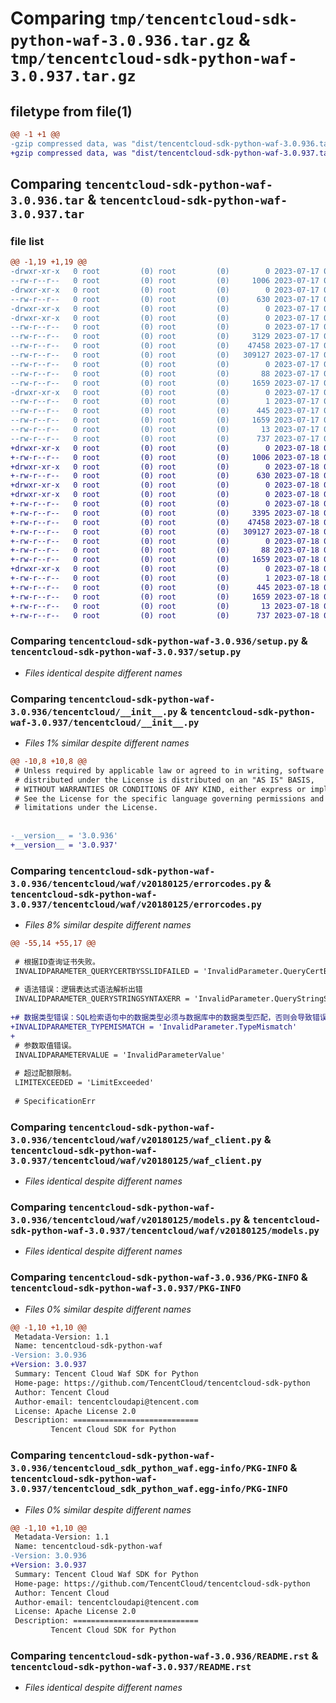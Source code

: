 # Comparing `tmp/tencentcloud-sdk-python-waf-3.0.936.tar.gz` & `tmp/tencentcloud-sdk-python-waf-3.0.937.tar.gz`

## filetype from file(1)

```diff
@@ -1 +1 @@
-gzip compressed data, was "dist/tencentcloud-sdk-python-waf-3.0.936.tar", last modified: Mon Jul 17 00:39:48 2023, max compression
+gzip compressed data, was "dist/tencentcloud-sdk-python-waf-3.0.937.tar", last modified: Tue Jul 18 00:35:25 2023, max compression
```

## Comparing `tencentcloud-sdk-python-waf-3.0.936.tar` & `tencentcloud-sdk-python-waf-3.0.937.tar`

### file list

```diff
@@ -1,19 +1,19 @@
-drwxr-xr-x   0 root         (0) root         (0)        0 2023-07-17 00:39:48.000000 tencentcloud-sdk-python-waf-3.0.936/
--rw-r--r--   0 root         (0) root         (0)     1006 2023-07-17 00:39:48.000000 tencentcloud-sdk-python-waf-3.0.936/setup.py
-drwxr-xr-x   0 root         (0) root         (0)        0 2023-07-17 00:39:48.000000 tencentcloud-sdk-python-waf-3.0.936/tencentcloud/
--rw-r--r--   0 root         (0) root         (0)      630 2023-07-17 00:39:48.000000 tencentcloud-sdk-python-waf-3.0.936/tencentcloud/__init__.py
-drwxr-xr-x   0 root         (0) root         (0)        0 2023-07-17 00:39:48.000000 tencentcloud-sdk-python-waf-3.0.936/tencentcloud/waf/
-drwxr-xr-x   0 root         (0) root         (0)        0 2023-07-17 00:39:48.000000 tencentcloud-sdk-python-waf-3.0.936/tencentcloud/waf/v20180125/
--rw-r--r--   0 root         (0) root         (0)        0 2023-07-17 00:39:48.000000 tencentcloud-sdk-python-waf-3.0.936/tencentcloud/waf/v20180125/__init__.py
--rw-r--r--   0 root         (0) root         (0)     3129 2023-07-17 00:39:48.000000 tencentcloud-sdk-python-waf-3.0.936/tencentcloud/waf/v20180125/errorcodes.py
--rw-r--r--   0 root         (0) root         (0)    47458 2023-07-17 00:39:48.000000 tencentcloud-sdk-python-waf-3.0.936/tencentcloud/waf/v20180125/waf_client.py
--rw-r--r--   0 root         (0) root         (0)   309127 2023-07-17 00:39:48.000000 tencentcloud-sdk-python-waf-3.0.936/tencentcloud/waf/v20180125/models.py
--rw-r--r--   0 root         (0) root         (0)        0 2023-07-17 00:39:48.000000 tencentcloud-sdk-python-waf-3.0.936/tencentcloud/waf/__init__.py
--rw-r--r--   0 root         (0) root         (0)       88 2023-07-17 00:39:48.000000 tencentcloud-sdk-python-waf-3.0.936/setup.cfg
--rw-r--r--   0 root         (0) root         (0)     1659 2023-07-17 00:39:48.000000 tencentcloud-sdk-python-waf-3.0.936/PKG-INFO
-drwxr-xr-x   0 root         (0) root         (0)        0 2023-07-17 00:39:48.000000 tencentcloud-sdk-python-waf-3.0.936/tencentcloud_sdk_python_waf.egg-info/
--rw-r--r--   0 root         (0) root         (0)        1 2023-07-17 00:39:48.000000 tencentcloud-sdk-python-waf-3.0.936/tencentcloud_sdk_python_waf.egg-info/dependency_links.txt
--rw-r--r--   0 root         (0) root         (0)      445 2023-07-17 00:39:48.000000 tencentcloud-sdk-python-waf-3.0.936/tencentcloud_sdk_python_waf.egg-info/SOURCES.txt
--rw-r--r--   0 root         (0) root         (0)     1659 2023-07-17 00:39:48.000000 tencentcloud-sdk-python-waf-3.0.936/tencentcloud_sdk_python_waf.egg-info/PKG-INFO
--rw-r--r--   0 root         (0) root         (0)       13 2023-07-17 00:39:48.000000 tencentcloud-sdk-python-waf-3.0.936/tencentcloud_sdk_python_waf.egg-info/top_level.txt
--rw-r--r--   0 root         (0) root         (0)      737 2023-07-17 00:39:48.000000 tencentcloud-sdk-python-waf-3.0.936/README.rst
+drwxr-xr-x   0 root         (0) root         (0)        0 2023-07-18 00:35:25.000000 tencentcloud-sdk-python-waf-3.0.937/
+-rw-r--r--   0 root         (0) root         (0)     1006 2023-07-18 00:35:24.000000 tencentcloud-sdk-python-waf-3.0.937/setup.py
+drwxr-xr-x   0 root         (0) root         (0)        0 2023-07-18 00:35:25.000000 tencentcloud-sdk-python-waf-3.0.937/tencentcloud/
+-rw-r--r--   0 root         (0) root         (0)      630 2023-07-18 00:35:24.000000 tencentcloud-sdk-python-waf-3.0.937/tencentcloud/__init__.py
+drwxr-xr-x   0 root         (0) root         (0)        0 2023-07-18 00:35:25.000000 tencentcloud-sdk-python-waf-3.0.937/tencentcloud/waf/
+drwxr-xr-x   0 root         (0) root         (0)        0 2023-07-18 00:35:25.000000 tencentcloud-sdk-python-waf-3.0.937/tencentcloud/waf/v20180125/
+-rw-r--r--   0 root         (0) root         (0)        0 2023-07-18 00:35:24.000000 tencentcloud-sdk-python-waf-3.0.937/tencentcloud/waf/v20180125/__init__.py
+-rw-r--r--   0 root         (0) root         (0)     3395 2023-07-18 00:35:24.000000 tencentcloud-sdk-python-waf-3.0.937/tencentcloud/waf/v20180125/errorcodes.py
+-rw-r--r--   0 root         (0) root         (0)    47458 2023-07-18 00:35:24.000000 tencentcloud-sdk-python-waf-3.0.937/tencentcloud/waf/v20180125/waf_client.py
+-rw-r--r--   0 root         (0) root         (0)   309127 2023-07-18 00:35:24.000000 tencentcloud-sdk-python-waf-3.0.937/tencentcloud/waf/v20180125/models.py
+-rw-r--r--   0 root         (0) root         (0)        0 2023-07-18 00:35:24.000000 tencentcloud-sdk-python-waf-3.0.937/tencentcloud/waf/__init__.py
+-rw-r--r--   0 root         (0) root         (0)       88 2023-07-18 00:35:25.000000 tencentcloud-sdk-python-waf-3.0.937/setup.cfg
+-rw-r--r--   0 root         (0) root         (0)     1659 2023-07-18 00:35:25.000000 tencentcloud-sdk-python-waf-3.0.937/PKG-INFO
+drwxr-xr-x   0 root         (0) root         (0)        0 2023-07-18 00:35:25.000000 tencentcloud-sdk-python-waf-3.0.937/tencentcloud_sdk_python_waf.egg-info/
+-rw-r--r--   0 root         (0) root         (0)        1 2023-07-18 00:35:24.000000 tencentcloud-sdk-python-waf-3.0.937/tencentcloud_sdk_python_waf.egg-info/dependency_links.txt
+-rw-r--r--   0 root         (0) root         (0)      445 2023-07-18 00:35:24.000000 tencentcloud-sdk-python-waf-3.0.937/tencentcloud_sdk_python_waf.egg-info/SOURCES.txt
+-rw-r--r--   0 root         (0) root         (0)     1659 2023-07-18 00:35:24.000000 tencentcloud-sdk-python-waf-3.0.937/tencentcloud_sdk_python_waf.egg-info/PKG-INFO
+-rw-r--r--   0 root         (0) root         (0)       13 2023-07-18 00:35:24.000000 tencentcloud-sdk-python-waf-3.0.937/tencentcloud_sdk_python_waf.egg-info/top_level.txt
+-rw-r--r--   0 root         (0) root         (0)      737 2023-07-18 00:35:24.000000 tencentcloud-sdk-python-waf-3.0.937/README.rst
```

### Comparing `tencentcloud-sdk-python-waf-3.0.936/setup.py` & `tencentcloud-sdk-python-waf-3.0.937/setup.py`

 * *Files identical despite different names*

### Comparing `tencentcloud-sdk-python-waf-3.0.936/tencentcloud/__init__.py` & `tencentcloud-sdk-python-waf-3.0.937/tencentcloud/__init__.py`

 * *Files 1% similar despite different names*

```diff
@@ -10,8 +10,8 @@
 # Unless required by applicable law or agreed to in writing, software
 # distributed under the License is distributed on an "AS IS" BASIS,
 # WITHOUT WARRANTIES OR CONDITIONS OF ANY KIND, either express or implied.
 # See the License for the specific language governing permissions and
 # limitations under the License.
 
 
-__version__ = '3.0.936'
+__version__ = '3.0.937'
```

### Comparing `tencentcloud-sdk-python-waf-3.0.936/tencentcloud/waf/v20180125/errorcodes.py` & `tencentcloud-sdk-python-waf-3.0.937/tencentcloud/waf/v20180125/errorcodes.py`

 * *Files 8% similar despite different names*

```diff
@@ -55,14 +55,17 @@
 
 # 根据ID查询证书失败。
 INVALIDPARAMETER_QUERYCERTBYSSLIDFAILED = 'InvalidParameter.QueryCertBySSLIDFailed'
 
 # 语法错误：逻辑表达式语法解析出错
 INVALIDPARAMETER_QUERYSTRINGSYNTAXERR = 'InvalidParameter.QueryStringSyntaxErr'
 
+# 数据类型错误：SQL检索语句中的数据类型必须与数据库中的数据类型匹配，否则会导致错误。例如，将字符串与整数进行比较、将日期格式不正确等。
+INVALIDPARAMETER_TYPEMISMATCH = 'InvalidParameter.TypeMismatch'
+
 # 参数取值错误。
 INVALIDPARAMETERVALUE = 'InvalidParameterValue'
 
 # 超过配额限制。
 LIMITEXCEEDED = 'LimitExceeded'
 
 # SpecificationErr
```

### Comparing `tencentcloud-sdk-python-waf-3.0.936/tencentcloud/waf/v20180125/waf_client.py` & `tencentcloud-sdk-python-waf-3.0.937/tencentcloud/waf/v20180125/waf_client.py`

 * *Files identical despite different names*

### Comparing `tencentcloud-sdk-python-waf-3.0.936/tencentcloud/waf/v20180125/models.py` & `tencentcloud-sdk-python-waf-3.0.937/tencentcloud/waf/v20180125/models.py`

 * *Files identical despite different names*

### Comparing `tencentcloud-sdk-python-waf-3.0.936/PKG-INFO` & `tencentcloud-sdk-python-waf-3.0.937/PKG-INFO`

 * *Files 0% similar despite different names*

```diff
@@ -1,10 +1,10 @@
 Metadata-Version: 1.1
 Name: tencentcloud-sdk-python-waf
-Version: 3.0.936
+Version: 3.0.937
 Summary: Tencent Cloud Waf SDK for Python
 Home-page: https://github.com/TencentCloud/tencentcloud-sdk-python
 Author: Tencent Cloud
 Author-email: tencentcloudapi@tencent.com
 License: Apache License 2.0
 Description: ============================
         Tencent Cloud SDK for Python
```

### Comparing `tencentcloud-sdk-python-waf-3.0.936/tencentcloud_sdk_python_waf.egg-info/PKG-INFO` & `tencentcloud-sdk-python-waf-3.0.937/tencentcloud_sdk_python_waf.egg-info/PKG-INFO`

 * *Files 0% similar despite different names*

```diff
@@ -1,10 +1,10 @@
 Metadata-Version: 1.1
 Name: tencentcloud-sdk-python-waf
-Version: 3.0.936
+Version: 3.0.937
 Summary: Tencent Cloud Waf SDK for Python
 Home-page: https://github.com/TencentCloud/tencentcloud-sdk-python
 Author: Tencent Cloud
 Author-email: tencentcloudapi@tencent.com
 License: Apache License 2.0
 Description: ============================
         Tencent Cloud SDK for Python
```

### Comparing `tencentcloud-sdk-python-waf-3.0.936/README.rst` & `tencentcloud-sdk-python-waf-3.0.937/README.rst`

 * *Files identical despite different names*

